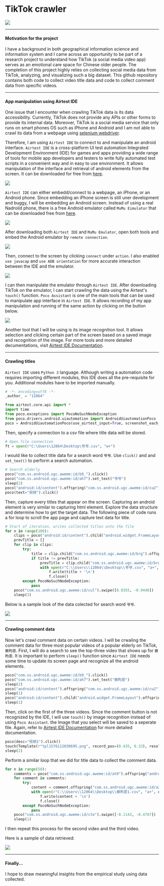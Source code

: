 # TikTok crawler
![](img/page_top.png)

---
#### Motivation for the project
I have a background in both geographical information science and information system and I came across an opportunity to be part of a research project to understand how TikTok (a social media video app) serves as an emotional care space for Chinese older people. The completion of this project highly relies on collecting social media data from TikTok, analyzing, and visualizing such a big dataset. This github repository contains both code to collect video title data and code to collect comment data from specific videos.

---
#### App manipulation using Airtest IDE
One issue that I encounter when crawling TikTok data is its data accessibility. Currently, TikTok does not provide any APIs or other forms to provide its internal data. Moreover, TikTok is a social media service that only runs on smart phones OS such as iPhone and Android and I am not able to crawl its data from a webpage using [selenium webdriver](https://selenium.dev/projects/).

Therefore, I am using `Airtest IDE` to connect to and manipulate an android interface. `Airtest IDE` is a cross-platform UI test automation Integrated Development Environment (IDE) for games and apps providing a wide range of tools for mobile app developers and testers to write fully automated test scripts in a convenient way and in easy to use environment. It allows manipulation of the interface and retrieval of android elements from the screen. It can be downloaded for free from [here](http://airtest.netease.com/docs/en/index.html).

![](img/airtest.png)

`Airtest IDE` can either embedd/connect to a webpage, an iPhone, or an Android phone. Since embedding an iPhone screen is still uner development and buggy, I will be embedding an Android screen. Instead of using a real Nadroild phone, there is a free Android emulator called `MuMu Eimulator` that can be downloaded free from [here](https://mumu.163.com/).

![](img/mumu.png)

After downloading both `Airtest IDE` and `MuMu Emulator`, open both tools and embed the Android emulator by `remote connection`.

![](img/remote_connection.png)

Then, connect to the screen by clicking `connect` under `action`. I also enabled `use javacap` and `use ADB orientation` for more accurate interaction between the IDE and the emulator.

![](img/connect.png)

I can then manipulate the emulator through `Airtest IDE`. After downloading TikTok on the emulator, I can start crawling the data using the Airtest's `touch()` function. `Poco Assistant` is one of the main tools that can be used to manipulate app interface in `Airtest IDE`. It allows recording of my app manipulation and running of the same action by clicking on the button below.

![](img/poco.png)

Another tool that I will be using is its image recognition tool. It allows selection and clicking certain part of the screen based on a saved image and recognition of the image. For more tools and more detailed decumentations, visit [Airtest IDE Documentation](http://airtest.netease.com/docs/en/index.html).

---
#### Crawling titles
`Airtest IDE` uses `Python 3` language. Although writing a automation code requires importing different modules, this IDE does all the pre-requisite for you. Additional modules have to be imported manually.

```Python
# -*- encoding=utf8 -*-
_author_ = "12064"

from airtest.core.api import *
import time
from poco.exceptions import PocoNoSuchNodeException
from poco.drivers.android.uiautomation import AndroidUiautomationPoco
poco = AndroidUiautomationPoco(use_airtest_input=True, screenshot_each_action=False)
```

Then, specify a connection to a csv file where title data will be stored.

```Python
# Open file connection
ft = open(r"C:\Users\12064\Desktop\爷爷.csv", "w+")
```

I would like to collect title data for a search word `爷爷`. Use `click()` and and `set_text()` to perform a search automation.

```Python
# Search elderly
poco("com.ss.android.ugc.aweme:id/b9_").click()
poco("com.ss.android.ugc.aweme:id/ah7").set_text("爷爷")
sleep(2)
poco("android:id/content").offspring("com.ss.android.ugc.aweme:id/cu2").child("android.widget.LinearLayout")[0].child("com.ss.android.ugc.aweme:id/ebd").click()
poco(text="视频").click()
```

Then, capture every titles that appear on the screen. Capturing an android element is very similar to capturing html element. Explore the data structure and determine how to get the target data. The following piece of code runs a for loop to scroll the app page and capture text data for title.

```Python
# Start of iteration, writes collected titles onto the file
for n in range(100):
    clips = poco("android:id/content").child("android.widget.FrameLayout").offspring("com.ss.android.ugc.aweme:id/eo7").offspring("com.ss.android.ugc.aweme:id/bow").child("android.widget.LinearLayout")
    prevTitle = []
    for clip in clips:
        try:
            title = clip.child("com.ss.android.ugc.aweme:id/brg").offspring("com.ss.android.ugc.aweme:id/a87").get_text()
            if title != prevTitle:
                prevTitle = clip.child("com.ss.android.ugc.aweme:id/brg").offspring("com.ss.android.ugc.aweme:id/a87").get_text()
                with open(r"C:\\Users\\12064\\Desktop\\爷爷.csv", "a+", encoding="utf8", errors="ignore") as f:
                    f.write(title + '\n')
                    f.close()
        except PocoNoSuchNodeException:
            pass
    poco("com.ss.android.ugc.aweme:id/cul").swipe([0.0355, -0.9446])
    sleep(3)
```

Below is a sample look of the data colected for search word `爷爷`.

![](img/title_data_sample.png)

---

#### Crawling comment data
Now let's crawl comment data on certain videos. I will be crwaling the comment data for three most popular videos of a popular elderly on TikTok, `蔡昀恩`. First, I will do a search to see the top-three video that shows up for `蔡昀恩`. It is important to perform `sleep()` function since `Airtest IDE` needs some time to update its screen page and recognize all the android elements.

```Python
poco("com.ss.android.ugc.aweme:id/b9_").click()
poco("com.ss.android.ugc.aweme:id/ah7").set_text("蔡昀恩")
sleep(2)
poco("android:id/content").offspring("com.ss.android.ugc.aweme:id/cu2").child("android.widget.LinearLayout")[0].child("com.ss.android.ugc.aweme:id/ebd").click()
sleep(1)
poco("android:id/content").child("android.widget.FrameLayout").offspring("com.ss.android.ugc.aweme:id/eo7").child("android.widget.LinearLayout").offspring("android.support.v7.widget.RecyclerView").child("android.widget.LinearLayout").offspring("com.ss.android.ugc.aweme:id/b8l").child("android.widget.ImageView")[0].click()
sleep(1)
```

Then, click on the first of the three videos. Since the comment button is not recognized by the IDE, I will use `touch()` by image recognition instead of using `Poco Assistant`. the Image that you select will be saved to a seperate file. Again, refer to [Airtest IDE Documentation](http://airtest.netease.com/docs/en/index.html) for more detailed documentation.

```Python
poco(desc="视频1").click()
touch(Template(r"tpl1576112030695.png", record_pos=(0.435, 0.33), resolution=(810, 1440)))
sleep(2)
```

Perform a similar loop that we did for title data to collect the comment data.

```Python
for n in range(50):
    comments = poco("com.ss.android.ugc.aweme:id/at0").offspring("android.widget.LinearLayout").offspring("com.ss.android.ugc.aweme:id/cto").child("com.ss.android.ugc.aweme:id/a22")
    for comment in comments:
        try:
            content = comment.offspring("com.ss.android.ugc.aweme:id/a2g").get_text()
            with open(r"C:\\Users\\12064\\Desktop\\蔡昀恩1.csv", "a+", encoding="utf8", errors="ignore") as f:
                f.write(content + '\n')
                f.close()
        except PocoNoSuchNodeException:
            pass
    poco("com.ss.android.ugc.aweme:id/cto").swipe([-0.1143, -0.4767])
    sleep(1)
```
I then repeat this process for the second video and the third video.

Here is a sample of data retrieved:

![](img/comments_sample.png)

---

#### Finally...
I hope to draw meaningful insights from the empirical study using data collected.
